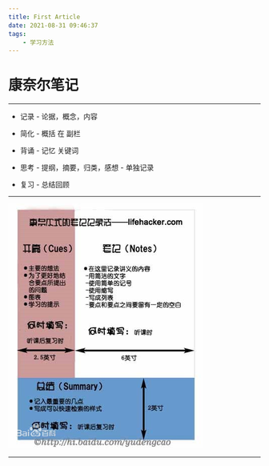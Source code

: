 ```yaml
---
title: First Article
date: 2021-08-31 09:46:37
tags:
    - 学习方法
---
```


# 康奈尔笔记
---

- 记录 - 论据，概念，内容
- 简化 - 概括 在 副栏
- 背诵 - 记忆 关键词

- 思考 - 提纲，摘要，归类，感想 - 单独记录
- 复习 - 总结回顾
---
![note image](/image/note.jpeg)

---




